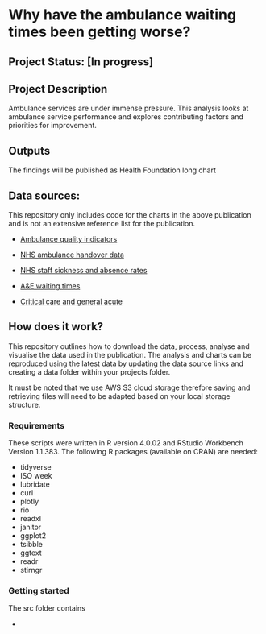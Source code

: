# Why have the ambulance waiting times been getting worse?

## Project Status: [In progress]

## Project Description

Ambulance services are under immense pressure. This analysis looks at ambulance service performance and explores contributing factors and priorities for improvement.

## Outputs

The findings will be published as Health Foundation long chart

## Data sources:

This repository only includes code for the charts in the above publication and is not an extensive reference list for the publication. 

* [Ambulance quality indicators](https://www.england.nhs.uk/statistics/statistical-work-areas/ambulance-quality-indicators/ambulance-quality-indicators-data-2021-22/) 

* [NHS ambulance handover data](https://www.england.nhs.uk/statistics/statistical-work-areas/uec-sitrep/) 


* [NHS staff sickness and absence rates](https://digital.nhs.uk/data-and-information/publications/statistical/nhs-sickness-absence-rates/april-2020-provisional-statistics)    

* [A&E waiting times](https://www.england.nhs.uk/statistics/statistical-work-areas/ae-waiting-times-and-activity/)

* [Critical care and general acute](https://www.england.nhs.uk/statistics/statistical-work-areas/bed-availability-and-occupancy/critical-care-and-general-acute-beds-urgent-and-emergency-care-daily-situation-reports/)

## How does it work? 

This repository outlines how to download the data, process, analyse and visualise the data used in the publication. The analysis and charts can be reproduced using the latest data by updating the data source links and creating a data folder within your projects folder. 

It must be noted that we use AWS S3 cloud storage therefore saving and retrieving files will need to be adapted based on your local storage structure. 

### Requirements 

These scripts were written in R version 4.0.02 and RStudio Workbench Version 1.1.383. The following R packages (available on CRAN) are needed:

* tidyverse
* ISO week 
* lubridate 
* curl
* plotly
* rio
* readxl
* janitor
* ggplot2 
* tsibble
* ggtext
* readr
* stirngr

### Getting started

The src folder contains 
 
* 







